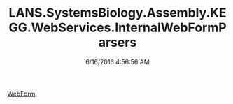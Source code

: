 ﻿---
title: LANS.SystemsBiology.Assembly.KEGG.WebServices.InternalWebFormParsers
date: 6/16/2016 4:56:56 AM
---

[WebForm](T-LANS.SystemsBiology.Assembly.KEGG.WebServices.InternalWebFormParsers.WebForm.html)

